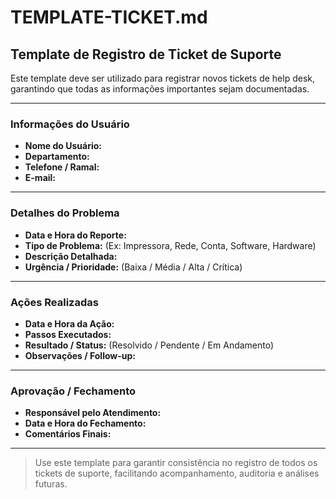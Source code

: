 # TEMPLATE-TICKET.md

## Template de Registro de Ticket de Suporte

Este template deve ser utilizado para registrar novos tickets de help desk, garantindo que todas as informações importantes sejam documentadas.

---

### Informações do Usuário

- **Nome do Usuário:**
- **Departamento:**
- **Telefone / Ramal:**
- **E-mail:**

---

### Detalhes do Problema

- **Data e Hora do Reporte:**
- **Tipo de Problema:** (Ex: Impressora, Rede, Conta, Software, Hardware)
- **Descrição Detalhada:**
- **Urgência / Prioridade:** (Baixa / Média / Alta / Crítica)

---

### Ações Realizadas

- **Data e Hora da Ação:**
- **Passos Executados:**
- **Resultado / Status:** (Resolvido / Pendente / Em Andamento)
- **Observações / Follow-up:**

---

### Aprovação / Fechamento

- **Responsável pelo Atendimento:**
- **Data e Hora do Fechamento:**
- **Comentários Finais:**

---

> Use este template para garantir consistência no registro de todos os tickets de suporte, facilitando acompanhamento, auditoria e análises futuras.